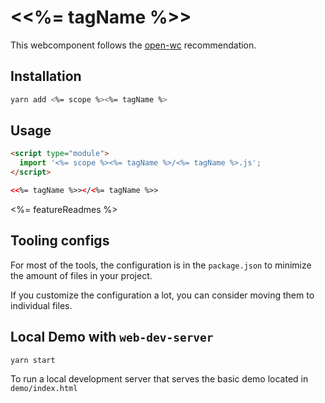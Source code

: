 # \<<%= tagName %>>

This webcomponent follows the [open-wc](https://github.com/open-wc/open-wc) recommendation.

## Installation

```bash
yarn add <%= scope %><%= tagName %>
```

## Usage

```html
<script type="module">
  import '<%= scope %><%= tagName %>/<%= tagName %>.js';
</script>

<<%= tagName %>></<%= tagName %>>
```

<%= featureReadmes %>

## Tooling configs

For most of the tools, the configuration is in the `package.json` to minimize the amount of files in your project.

If you customize the configuration a lot, you can consider moving them to individual files.

## Local Demo with `web-dev-server`

```bash
yarn start
```

To run a local development server that serves the basic demo located in `demo/index.html`
